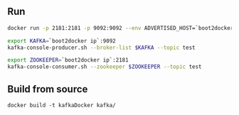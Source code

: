 
Run
---

```bash
docker run -p 2181:2181 -p 9092:9092 --env ADVERTISED_HOST=`boot2docker ip` --env ADVERTISED_PORT=9092 kafkaDocker 
```

```bash
export KAFKA=`boot2docker ip`:9092
kafka-console-producer.sh --broker-list $KAFKA --topic test
```

```bash
export ZOOKEEPER=`boot2docker ip`:2181
kafka-console-consumer.sh --zookeeper $ZOOKEEPER --topic test
```

Build from source
---

    docker build -t kafkaDocker kafka/